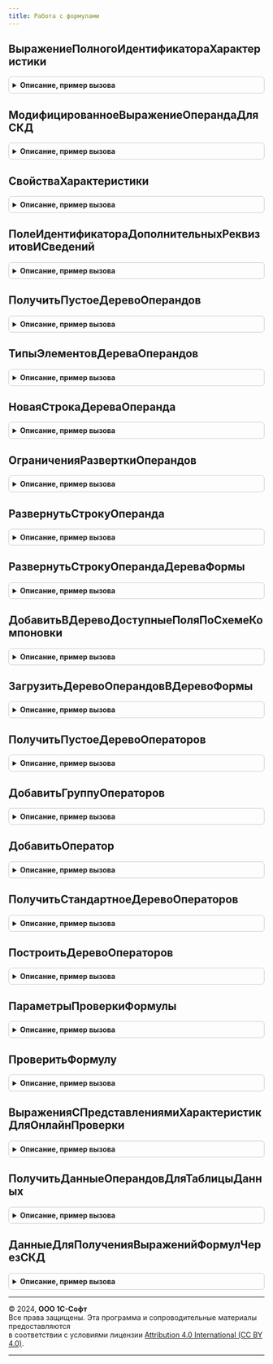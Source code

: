 ```yaml
---
title: Работа с формулами
---
```



## ВыражениеПолногоИдентификатораХарактеристики
<details style="margin: 1em 0; padding: 0.5em; border: 1px solid #ccc; border-radius: 6px;">

<summary style="font-weight: bold; cursor: pointer;">Описание, пример вызова</summary>

```bsl

// Возвращает выражение получения идентификатора характеристики. Следует обратить внимание, что выражение
// в обычном запросе и в наборе-запросе СКД отличаются.
//
// Параметры:
// 	МетаданныеВидаХарактеристик - ОбъектМетаданных - Объект метаданных характеристик. См. РаботаСФормуламиПовтИсп.СвойстваПоддерживаемыхИсточниковХарактеристик.
// 	ДляСКД - Булево - Флаг получения выражения для текста запроса в СКД.
// Возвращаемое значение:
// 	Строка - Выражение поля идентификатора, включающего скобки и обращение к указанному в СвойстваПоддерживаемыхИсточниковХарактеристик полю.
//
Функция ВыражениеПолногоИдентификатораХарактеристики(МетаданныеВидаХарактеристик, ДляСКД = Ложь) Экспорт
```

Пример вызова
```bsl
Результат = РаботаСФормулами.ВыражениеПолногоИдентификатораХарактеристики(МетаданныеВидаХарактеристик, ДляСКД);
```
</details>

## МодифицированноеВыражениеОперандаДляСКД
<details style="margin: 1em 0; padding: 0.5em; border: 1px solid #ccc; border-radius: 6px;">

<summary style="font-weight: bold; cursor: pointer;">Описание, пример вызова</summary>

```bsl

// Возвращает модифицированное выражение операнда для СКД с наборами данных - запросами, в которых переопределено
// получение характеристик.
//
// Параметры:
// 	ИсходноеВыражение - Строка - Выражение операнда. Например, "Номенклатура.{ДР.Характеристика1}.Контрагент"
// Возвращаемое значение:
// 	Строка - модифицированное выражение. Например, "Номенклатура.[[ДР.Характеристика1]]].Контрагент".
Функция МодифицированноеВыражениеОперандаДляСКД(ИсходноеВыражение) Экспорт
```

Пример вызова
```bsl
Результат = РаботаСФормулами.МодифицированноеВыражениеОперандаДляСКД(ИсходноеВыражение) 
```
</details>

## СвойстваХарактеристики
<details style="margin: 1em 0; padding: 0.5em; border: 1px solid #ccc; border-radius: 6px;">

<summary style="font-weight: bold; cursor: pointer;">Описание, пример вызова</summary>

```bsl


// Возвращает свойства характеристики по ее выражению на языке формул
//
// Параметры:
// 	ВыражениеХарактеристики - Строка - Например, "{ДР.ОсновнойПоставщик}".
// Возвращаемое значение:
// 	Структура - Описание:
// * Метаданные - ОбъектМетаданныхПланВидовХарактеристик, ОбъектМетаданныхСправочник - Метаданные источника характеристик.
// 				Например, Метаданные.ПланыВидовХарактеристик.ДополнительныеРеквизитыИСведения
// 				или Метаданные.Справочники.ВидыКонтактнойИнформации.
// * Идентификатор - Строка - Идентификатор характеристики, указанный в соответствующем реквизите, хранимом в таблице характеристик.
// * Префикс - Строка - Префикс вида характеристик. Например "ДР." - Для дополнительных реквизитов и сведений.
Функция СвойстваХарактеристики(ВыражениеХарактеристики) Экспорт
```

Пример вызова
```bsl
Результат = РаботаСФормулами.СвойстваХарактеристики(ВыражениеХарактеристики) 
```
</details>

## ПолеИдентификатораДополнительныхРеквизитовИСведений
<details style="margin: 1em 0; padding: 0.5em; border: 1px solid #ccc; border-radius: 6px;">

<summary style="font-weight: bold; cursor: pointer;">Описание, пример вызова</summary>

```bsl

// Возвращает имя поля идентификатора для формул дополнительных реквизитов и сведений.
//
// Возвращаемое значение:
// 	Строка - Имя поля "ИдентификаторДляФормул"
Функция ПолеИдентификатораДополнительныхРеквизитовИСведений() Экспорт
```

Пример вызова
```bsl
Результат = РаботаСФормулами.ПолеИдентификатораДополнительныхРеквизитовИСведений() 
```
</details>

## ПолучитьПустоеДеревоОперандов
<details style="margin: 1em 0; padding: 0.5em; border: 1px solid #ccc; border-radius: 6px;">

<summary style="font-weight: bold; cursor: pointer;">Описание, пример вызова</summary>

```bsl

// Формирует дерево значений с колонками Идентификатор, Представление.
//
// Возвращаемое значение:
//  ДеревоЗначений - Пустое дерево операндов с колонками:
//    *Идентификатор - Строка - Идентификатор операнда.
//    *Представление - Строка - Представление операнда.
//    *ТипЭлементаДерева - Строка - См. РаботаСФормулами.ТипыЭлементовДереваОперандов
//    *РазрешаетсяВыборОперанда - Булево - Если истина, то строку дерева операнда можно будет выбирать в формулу.
//    		Например, не имеет смысла выбор групп операндов.
//    *ВключаетсяВИдентификатор - Булево - Признак включения идентификатора текущей строки в состав идентификатора нижерасположенной строки.
//    		Например, если группа операндов идентифицирует путь к данным, то она должна включаться в идентификатор.
//    		Если группа операндов используется только для логической компоновки операндов, то она не должна включаться в идентификатор.
//    *ТипЗначения              - ОписаниеТипов - Описание типов операнда. Разрешается не указывать тип только для групп операндов.
//    		В остальных случаях заполнение обязательно.
//    *РазворачиватьДоРеквизитов - Булево - Признак необходимости рекурсивно разворачивать ссылочный операнд до реквизитов.
//    *Значение - Число - Значение операнда. Может использоваться, например, для интерактивного расчета значения по формуле.
//    *СодержитЗначение - Булево - Флаг, что строка операнда содержит значение.
//    *ПометкаУдаления  - Булево - Заполняется, если операнд представляет из себя ссылку на объект (например, тип цен).
//    		Если элемент помечен на удаление, то при выборе будет выведено дополнительное оповещение.
//
Функция ПолучитьПустоеДеревоОперандов() Экспорт
```

Пример вызова
```bsl
Результат = РаботаСФормулами.ПолучитьПустоеДеревоОперандов() 
```
</details>

## ТипыЭлементовДереваОперандов
<details style="margin: 1em 0; padding: 0.5em; border: 1px solid #ccc; border-radius: 6px;">

<summary style="font-weight: bold; cursor: pointer;">Описание, пример вызова</summary>

```bsl

// Типы элементов дерева операндов. Тип элемента влияет на картинку строки в дереве, а также может влиять на поведение.
// Реализация в виде структуры позволяет использовать ее в коде как перечисление.
//
// Возвращаемое значение:
// 	Структура - Описание:
// * Операнд - Строка - Обычный операнд не относящийся к метаданным. Например, вид цен. Значение по умолчанию.
// * Группа - Строка - Группа операндов или реквизитов или параметров. Картинка как папка.
// * ГруппаСтрокВерхнегоУровня - Строка - Группа операндов или реквизитов. Картинка как три реквизита.
// * Реквизит - Строка - Реквизит метаданных. Например, реквизит вид номенклатуры.
// * ДополнительныйРеквизит - Строка - Дополнительный реквизит. Отличается от дополнительного сведения только картинкой (и местом хранения значения).
// * ДополнительноеСведение - Строка - Дополнительное сведение.
// * ВидКонтактнойИнформации_Адрес - Строка - Вид контактной информации с типом "адрес".
// * ВидКонтактнойИнформации_Телефон - Строка - Вид контактной информации с типом "телефон".
// * ВидКонтактнойИнформации_АдресЭлектроннойПочты - Строка - Вид контактной информации с типом "адрес электронной почты".
// * ВидКонтактнойИнформации_Skype - Строка - Вид контактной информации с типом "skype".
// * ВидКонтактнойИнформации_ВебСтраница - Строка - Вид контактной информации с типом "веб страница".
// * ВидКонтактнойИнформации_Факс - Строка - Вид контактной информации с типом "факс".
// * ВидКонтактнойИнформации_Другое - Строка - Вид контактной информации с типом "другое".
// * ВидКонтактнойИнформации_НесколькоВидовКонтактнойИнформации - Строка - Идентификатор по указанному идентификатору существует несколько
// 		элементов справочника виды контактной информации с разными типами.
// * ПрочаяХарактеристика - Строка - Другой вид характеристик, не являющийся доп.реквизитами и сведениями или контактной информацией.
//
Функция ТипыЭлементовДереваОперандов() Экспорт
```

Пример вызова
```bsl
Результат = РаботаСФормулами.ТипыЭлементовДереваОперандов() 
```
</details>

## НоваяСтрокаДереваОперанда
<details style="margin: 1em 0; padding: 0.5em; border: 1px solid #ccc; border-radius: 6px;">

<summary style="font-weight: bold; cursor: pointer;">Описание, пример вызова</summary>

```bsl

// Добавляет в указанное место подчиненную строку дерева и заполняет ее значениями по умолчанию.
//
// Параметры:
// 	МестоДобавления - ДеревоЗначений, СтрокаДереваЗначений, ДанныеФормыДерево, ДанныеФормыЭлементДерева - дерево,
// 			полученное методом ПолучитьПустоеДеревоОперандов или дерево на форме или строки дерева.
// Возвращаемое значение:
// 	- СтрокаДереваЗначений - Строка, добавленная в дерево значений.
// 	- ДанныеФормыЭлементДерева - Строка, добавленная в дерево на форме.
Функция НоваяСтрокаДереваОперанда(МестоДобавления) Экспорт
```

Пример вызова
```bsl
Результат = РаботаСФормулами.НоваяСтрокаДереваОперанда(МестоДобавления) 
```
</details>

## ОграниченияРазверткиОперандов
<details style="margin: 1em 0; padding: 0.5em; border: 1px solid #ccc; border-radius: 6px;">

<summary style="font-weight: bold; cursor: pointer;">Описание, пример вызова</summary>

```bsl

// Возвращает шаблон параметров дополнительных ограничений развертки операндов.
//
// Возвращаемое значение:
// 	Структура - Описание:
// * РекурсивноРазворачиватьОперандыСхемыКомпоновки - Булево - Значение по умолчанию Истина (разворачиваются). Но можно отключить разворот строк
// 		одним параметром без указания соответствующего параметра для каждой строки дерева операндов.
// * МаксимальныйУровеньРазверткиСтрок - Число - Значение по умолчанию 0 (не контролируется). Контроль максимального уровня строк в дереве при развертке.
// * ВыводитьРеквизиты - Булево - Значение по умолчанию Истина. Флаг необходимости выводить обычные реквизиты при развертке.
// * ВыводитьХарактеристики - Булево - Значение по умолчанию Истина. Флаг необходимости выводить характеристики (доп.реквизиты и сведения, а также контактную информацию).
// * НаборыДополнительныхРеквизитов - Массив из СправочникСсылка.НаборыДополнительныхРеквизитовИСведений - Если массив пустой, то дополнительный отбор для доп.реквизитов
// 		и сведений по наборам не накладывается. Действует только отбор, описанный в метаданных (кнопка "Характеристики") для объектов
// 		из типа значения разворачиваемой строки.
// 		Если массив не пустой, то в дополнению к отбору из метаданных накладывается отбор на вхождение доп.реквизитов и сведений
// 		в указанные наборы.
// * ВыводимыеРеквизиты - Строка - Значение по умолчанию "" (вывод реквизитов не ограничивается). Возможность ограничить выводимые реквизиты списком, перечисленным через запятую.
// 		Если значение заполнено, то при выводе реквизита будет выполняться проверка на вхождение в этот список.
// * НеВыводимыеРеквизиты - Строка - Значение по умолчанию "" (вывод реквизитов не ограничивается). Возможность ограничить выводимые реквизиты списком, перечисленным через запятую.
// 		Если значение заполнено, то при выводе реквизита будет выполняться проверка на НЕ вхождение в этот список.
//
Функция ОграниченияРазверткиОперандов() Экспорт
```

Пример вызова
```bsl
Результат = РаботаСФормулами.ОграниченияРазверткиОперандов() 
```
</details>

## РазвернутьСтрокуОперанда
<details style="margin: 1em 0; padding: 0.5em; border: 1px solid #ccc; border-radius: 6px;">

<summary style="font-weight: bold; cursor: pointer;">Описание, пример вызова</summary>

```bsl

// Разворачиваем строку дерева операндов на один уровень по ее типу значения (добавляются подчиненные строки - реквизиты и характеристики).
//
// Параметры:
// 	СтрокаДерева - СтрокаДереваЗначений - разворачиваемая строка дерева:
// 	 *Идентификатор - Строка - Для всех типов значений. Идентификатор строки.
// 	 *Представление - Строка - Для всех типов значений. Представление строки.
// 	 *ТипЭлементаДерева - Строка - Для всех типов значений. см. РаботаСФормулами.ТипыЭлементовДереваОперандов.
// 	 *РазрешаетсяВыборОперанда - Булево - Для всех типов значений. Флаг возможности выбора строки операнда.
// 	 *ВключаетсяВИдентификатор - Булево - Для всех типов значений. Флаг включения текущего операнда в нижеследующие.
// 	СтрокаДерева - ДанныеФормыЭлементДерева - разворачиваемая строка дерева.
// 	 *Идентификатор - Строка - Для всех типов значений. Идентификатор строки.
// 	 *Представление - Строка - Для всех типов значений. Представление строки.
// 	 *ТипЭлементаДерева - Строка - Для всех типов значений. см. РаботаСФормулами.ТипыЭлементовДереваОперандов.
// 	 *РазрешаетсяВыборОперанда - Булево - Для всех типов значений. Флаг возможности выбора строки операнда.
// 	 *ВключаетсяВИдентификатор - Булево - Для всех типов значений. Флаг включения текущего операнда в нижеследующие.
// 	ОграниченияРазвертки - Неопределено - Значения развертки по умолчанию.
// 	ОграниченияРазвертки - см. РаботаСФормулами.ОграниченияРазверткиОперандов.
//
Процедура РазвернутьСтрокуОперанда(СтрокаДерева, ОграниченияРазвертки = Неопределено) Экспорт
```

Пример вызова
```bsl
РаботаСФормулами.РазвернутьСтрокуОперанда(СтрокаДерева, ОграниченияРазвертки);
```
</details>

## РазвернутьСтрокуОперандаДереваФормы
<details style="margin: 1em 0; padding: 0.5em; border: 1px solid #ccc; border-radius: 6px;">

<summary style="font-weight: bold; cursor: pointer;">Описание, пример вызова</summary>

```bsl

// Разворачиваем строку дерева операндов на один уровень по ее типу значения (добавляются подчиненные строки - реквизиты и характеристики).
// Вызывается из формы с деревом операндов при событии развертки строки дерева. Поиск строки по ее идентификатору и удаление подчиненной служебной строки.
//
// Параметры:
// 	ДеревоОперандовФормы - ДанныеФормыДерево - Дерево операндов на форме.
// 	ИдентификаторТекущейСтрокиДереваОперандов - Число - Идентификатор строки дерева формы.
// 	МаксимальныйУровеньРазверткиСтрок - Число - Значение по умолчанию 0 (не контролируется). Контроль максимального уровня строк в дереве при развертке.
//
Процедура РазвернутьСтрокуОперандаДереваФормы(ДеревоОперандовФормы, ИдентификаторТекущейСтрокиДереваОперандов, МаксимальныйУровеньРазверткиСтрок = 0) Экспорт
```

Пример вызова
```bsl
РаботаСФормулами.РазвернутьСтрокуОперандаДереваФормы(ДеревоОперандовФормы, ИдентификаторТекущейСтрокиДереваОперандов, МаксимальныйУровеньРазверткиСтрок);
```
</details>

## ДобавитьВДеревоДоступныеПоляПоСхемеКомпоновки
<details style="margin: 1em 0; padding: 0.5em; border: 1px solid #ccc; border-radius: 6px;">

<summary style="font-weight: bold; cursor: pointer;">Описание, пример вызова</summary>

```bsl


// Добавляет в указанное место дерева операндов первый уровень полей по схеме компоновки данных.
//
// Параметры:
// 	МестоДобавления - ДеревоЗначений, СтрокаДереваЗначений - Строки добавляются непосредственно в дерево операндов
// 				или в указанную строку дерева операндов.
// 	СхемаКомпоновки - СхемаКомпоновкиДанных - Произвольная схема компоновки, поля выборки которой необходимо добавить
// 				в указанное место.
// 	ОграниченияРазвертки - Неопределено, Структура - см. РаботаСФормулами.ОграниченияРазверткиОперандов.
//
Процедура ДобавитьВДеревоДоступныеПоляПоСхемеКомпоновки(МестоДобавления, СхемаКомпоновки, ОграниченияРазвертки = Неопределено) Экспорт
```

Пример вызова
```bsl
РаботаСФормулами.ДобавитьВДеревоДоступныеПоляПоСхемеКомпоновки(МестоДобавления, СхемаКомпоновки, ОграниченияРазвертки);
```
</details>

## ЗагрузитьДеревоОперандовВДеревоФормы
<details style="margin: 1em 0; padding: 0.5em; border: 1px solid #ccc; border-radius: 6px;">

<summary style="font-weight: bold; cursor: pointer;">Описание, пример вызова</summary>

```bsl

// Загружает в дерево на форме инициализированное разработчиком дерево значений,
// также заполняет соответствие значений операндов, если соответствующий параметр передан.
//
// Параметры:
// 	ДеревоФормы - ДанныеФормыДерево - Дерево на форме, в которое загружается инициализированное разработчиком дерево значений.
// 				Имеет служебные колонки, которых нет в ДеревоОперандов, они заполняются в данном методе.
// 	ДеревоОперандов - ДеревоЗначений - Инициализированное разработчиком дерево значений. См. ПолучитьПустоеДеревоОперандов.
// 	МассивРазрешенныхОперандов - Неопределено, Массив - имена разрешенных операндов для проверки корректности формулы.
// 	ЗначенияОперандов - Неопределено - Значение по умолчанию. Соответствие операндов и их значений не заполняется.
// 				Соответствие - Соответствие операндов и их значений:
// 					* Ключ - Строка - Идентификатор операнда.
// 					* Значение - Число - значение операнда.
Процедура ЗагрузитьДеревоОперандовВДеревоФормы(ДеревоФормы, ДеревоОперандов, МассивРазрешенныхОперандов = Неопределено, Экспорт
```

Пример вызова
```bsl
РаботаСФормулами.ЗагрузитьДеревоОперандовВДеревоФормы(ДеревоФормы, ДеревоОперандов, МассивРазрешенныхОперандов, );
```
</details>

## ПолучитьПустоеДеревоОператоров
<details style="margin: 1em 0; padding: 0.5em; border: 1px solid #ccc; border-radius: 6px;">

<summary style="font-weight: bold; cursor: pointer;">Описание, пример вызова</summary>

```bsl

// Формирует дерево значений с колонками Наименование, Оператор, Сдвиг.
//
// Возвращаемое значение:
//  ДеревоЗначений - Пустое дерево операторов с колонками:
//  * Наименование - Строка - Наименование оператора.
//  * Оператор - Строка - Оператор.
//  * Сдвиг - Число - Сдвиг оператора.
//
Функция ПолучитьПустоеДеревоОператоров() Экспорт
```

Пример вызова
```bsl
Результат = РаботаСФормулами.ПолучитьПустоеДеревоОператоров() 
```
</details>

## ДобавитьГруппуОператоров
<details style="margin: 1em 0; padding: 0.5em; border: 1px solid #ccc; border-radius: 6px;">

<summary style="font-weight: bold; cursor: pointer;">Описание, пример вызова</summary>

```bsl

// Добавляет в дерево операторов группу операторов с переданным наименованием.
//
// Параметры:
//  Дерево - ДеревоЗначений - Дерево операторов. см. функцию ПолучитьПустоеДеревоОператоров().
//  Идентификатор - Строка - Идентификатор оператора на встроенном языке.
//  Представление - Строка - Наименование группы дерева операторов на языке пользователя.
//
// Возвращаемое значение:
//  СтрокаДереваЗначений - Добавленная группа операторов.
//
Функция ДобавитьГруппуОператоров(Дерево, Идентификатор, Представление) Экспорт
```

Пример вызова
```bsl
Результат = РаботаСФормулами.ДобавитьГруппуОператоров(Дерево, Идентификатор, Представление) 
```
</details>

## ДобавитьОператор
<details style="margin: 1em 0; padding: 0.5em; border: 1px solid #ccc; border-radius: 6px;">

<summary style="font-weight: bold; cursor: pointer;">Описание, пример вызова</summary>

```bsl

// Добавляет в дерево операторов группу операторов с переданным наименованием.
//
// Параметры:
//  МестоДобавления - ДеревоЗначений, СтрокаДереваЗначений - Дерево операторов или группа операторов, в которую необходимо добавить оператор.
//  Идентификатор - Строка - Идентификатор оператора на встроенном языке.
//  КонструкцияДляВставки - Строка - Текст, добавляемый в формулу при выборе, идентификатор со скобками и параметрами.
//  Представление - Строка - Представление оператора на языке пользователя.
//  Пояснение - Строка - Опциональное пояснение для пользователя, что выполняет оператор.
//  Сдвиг - Число - необходим для определения позиции курсора.
//
// Возвращаемое значение:
//  СтрокаДереваЗначений - Добавленный оператор.
//
Функция ДобавитьОператор(МестоДобавления, Идентификатор, КонструкцияДляВставки, Представление, Пояснение = "", Сдвиг = 0) Экспорт
```

Пример вызова
```bsl
Результат = РаботаСФормулами.ДобавитьОператор(МестоДобавления, Идентификатор, КонструкцияДляВставки, Представление, Пояснение, Сдвиг);
```
</details>

## ПолучитьСтандартноеДеревоОператоров
<details style="margin: 1em 0; padding: 0.5em; border: 1px solid #ccc; border-radius: 6px;">

<summary style="font-weight: bold; cursor: pointer;">Описание, пример вызова</summary>

```bsl

// Формирует дерево со стандартными операторами "+", "-", "*", "/"
//
// Возвращаемое значение:
//  ДеревоЗначений - дерево операторов. см. функцию ПолучитьПустоеДеревоОператоров().
//
Функция ПолучитьСтандартноеДеревоОператоров() Экспорт
```

Пример вызова
```bsl
Результат = РаботаСФормулами.ПолучитьСтандартноеДеревоОператоров() 
```
</details>

## ПостроитьДеревоОператоров
<details style="margin: 1em 0; padding: 0.5em; border: 1px solid #ccc; border-radius: 6px;">

<summary style="font-weight: bold; cursor: pointer;">Описание, пример вызова</summary>

```bsl

// Заполняет дерево операторов для конструктора формул.
//
// Параметры:
//  Параметры - Структура - содержит виды операторов, которые необходимо добавить в дерево.
//  УникальныйИдентификатор - УникальныйИдентификатор - уникальный идентификатор формы, в которой выполняется действия,
//  		необходим для корректного помещения во временное хранилище.
//
// Возвращаемое значение:
//  Строка - Адрес во временном хранилище.
//
Функция ПостроитьДеревоОператоров(Параметры, УникальныйИдентификатор) Экспорт
```

Пример вызова
```bsl
Результат = РаботаСФормулами.ПостроитьДеревоОператоров(Параметры, УникальныйИдентификатор) 
```
</details>

## ПараметрыПроверкиФормулы
<details style="margin: 1em 0; padding: 0.5em; border: 1px solid #ccc; border-radius: 6px;">

<summary style="font-weight: bold; cursor: pointer;">Описание, пример вызова</summary>

```bsl

// Возвращает шаблон параметров проверки формулы.
//
// Возвращаемое значение:
// 	Структура - Описание:
// * ФункцииОбщегоМодуля - Массив из см. РаботаСФормуламиКлиентСервер.ОписаниеФункцииОбщегоМодуля - Описание добавленных функций.
// * ФормулаДляВычисленияВЗапросе - Булево - Признак исполнения функции в качестве выражения текста запроса.
// * Поле - Строка - Путь к реквизиту формы, для которого было выведено сообщение, или к данным объекта.
// * ПутьКДанным - Строка - Содержит путь в форме, которая будет отображать сообщение, до объекта, связанного с этим сообщением.
// * СообщениеОбОшибке - Строка - Значение по умолчанию "". Если сообщение заполнено, то при наличии ошибки будет выводится указанное сообщение.
// * НеВыводитьСообщения - Булево - Флаг, позволяющий отключить вывод сообщений об ошибках.
//
Функция ПараметрыПроверкиФормулы() Экспорт
```

Пример вызова
```bsl
Результат = РаботаСФормулами.ПараметрыПроверкиФормулы() 
```
</details>

## ПроверитьФормулу
<details style="margin: 1em 0; padding: 0.5em; border: 1px solid #ccc; border-radius: 6px;">

<summary style="font-weight: bold; cursor: pointer;">Описание, пример вызова</summary>

```bsl

// Осуществляет проверку корректности формулы
//
// Параметры:
//   Формула - Строка - текст формулы.
//   Операнды - Массив из Строка - операнды формулы.
//   ТипРезультата - ОписаниеТипов - ожидаемый тип результата вычисления.
//   ПараметрыПроверки - см. ПараметрыПроверкиФормулы
//
// Возвращаемое значение:
//  Булево - Ложь, если есть ошибки, иначе Истина.
//
Функция ПроверитьФормулу(Формула, Операнды, ТипРезультата, ПараметрыПроверки = Неопределено) Экспорт
```

Пример вызова
```bsl
Результат = РаботаСФормулами.ПроверитьФормулу(Формула, Операнды, ТипРезультата, ПараметрыПроверки);
```
</details>

## ВыраженияСПредставлениямиХарактеристикДляОнлайнПроверки
<details style="margin: 1em 0; padding: 0.5em; border: 1px solid #ccc; border-radius: 6px;">

<summary style="font-weight: bold; cursor: pointer;">Описание, пример вызова</summary>

```bsl

// Возвращает соответствие выражение с идентификаторами - выражение с представлениями.
// Используется для онлайн проверки корректности выражений СКД из форм подбора аналитики и субконто.
// В случае указания контактной информации, для идентификатора которой подходят несколько представлений, вернет
// не сложное выражение через конструкцию ВЫБОР КОГДА, а первое подходящее представление контактной информации
// (для корректного отображения в поле на форме).
// Для онлайн проверки выражений в выражения следует подставлять представления характеристик.
// Использование переопределения имен характеристик для онлайн проверки не используется из-за высоких накладных расходов
// при инициализации компоновщика.
//
// Параметры:
// 	ВыраженияСИдентификаторами - Массив из Строка - выражение операнда в терминах идентификаторов. Например, Номенклатура.{ДР.Экспедитор}.ГоловнойКонтрагент.{КИ.Телефон}
// 	СхемаКомпоновки - Неопределено, СхемаКомпоновкиДанных - Схемы компоновки по которой проверяется существование полей операндов.
// 				Если схема компоновки не задана парсинг выражений не возможен.
//
// Возвращаемое значение:
// 	Соответствие из КлючИЗначение - соответствие выражений в терминах идентификаторов и выражения с использованием представления:
// 	 *Ключ - Строка - выражение с идентификаторами. Например, Номенклатура.{ДР.Экспедитор}.ГоловнойКонтрагент.{КИ.Телефон}.
// 	 *Значение - Строка - выражение с представлениями характеристик. Например, Номенклатура.[Главный экспедитор].ГоловнойКонтрагент.Телефон.
//
Функция ВыраженияСПредставлениямиХарактеристикДляОнлайнПроверки(ВыраженияСИдентификаторами, СхемаКомпоновки = Неопределено) Экспорт
```

Пример вызова
```bsl
Результат = РаботаСФормулами.ВыраженияСПредставлениямиХарактеристикДляОнлайнПроверки(ВыраженияСИдентификаторами, СхемаКомпоновки);
```
</details>

## ПолучитьДанныеОперандовДляТаблицыДанных
<details style="margin: 1em 0; padding: 0.5em; border: 1px solid #ccc; border-radius: 6px;">

<summary style="font-weight: bold; cursor: pointer;">Описание, пример вызова</summary>

```bsl

// Вычисляет значения выражений операндов для таблицы значений. Возвращает таблицу данных с добавленными колонками результатов вычислений.
// Колонки таблицы данных должны быть типизированы.
//
// Параметры:
// 	ТаблицаДанных - ТаблицаЗначений - Таблица данных, содержащая произвольное количество типизированных колонок.
// 	ВыраженияВычисления - Соответствие - Выражение (операнд) вычисления и имя колонки результата. В зависимости
// 				от контекста выполнения формулы указываются все выражения (операнды), которые можно вычислить
// 				по данным таблицы данных:
// 	 * Ключ - Строка - Выражение вычисления в формате операнда формулы.
// 	 			Например, "Номенклатура.{ДР.Экспедитор}.ГоловнойКонтрагент.{КИ.Телефон}".
// 	 			Если выражение вычисления начинается с определенной колонки, например "Номенклатура", то данная колонка
// 	 			должна быть в таблице данных.
// 	 * Значение - Строка - Имя колонки, в которую будет помещен результат вычисления выражения.
// 	ИменаКолонокХарактеристик - Неопределено, Соответствие - если выражение вычисления начинается с характеристики,
// 				то необходимо указать имя колонки, в которой содержится соответствующие значения характеристик.
// 				Например, при вычислении наименования новой не записанной в базу номенклатуры,
// 				значения операндов могут рассчитываться из заполненных в карточке товара дополнительных реквизитов:
// 		* Ключ - Строка - Часть операнда, выражение характеристики в формате формул. Например "{ДР.ОсновнаяНоменклатураСписания}".
// 		* Значение - Строка - Имя колонки в таблице источников вычисления.
// 	ВыполнятьПроверкуВыражений - Булево - Флаг, указывающий, нужно ли проводить полную проверку выражений.
// 				Если полная проверка всего выражения не проводится, то это может сэкономить время на парсинге выражений
// 				(предполагается, что выражения указаны корректно), что может быть критично для механизмов, используемых
// 				в транзакции. Если полная проверка всего выражения не проводится, то выражения парсятся только для
// 				получения типов, для которых указана характеристика или для получения представления характеристики.
// 				Если полная проверка всего выражения проводится, то все выражение проверяется на корректность
// 				не зависимо от наличия в нем характеристик.
//
// Возвращаемое значение:
// 	Структура - структура со свойствами:
// * ТаблицаРезультатов - ТаблицаЗначений - Таблица, содержащая колонки таблицы источников вычислений и колонки результатов вычислений:
// 	 ** ИндексСтроки - Число - колонка индекса строки. Если она отсутствует в таблице источников, то будет добавлена.
// * ЕстьОшибки - Булево - Флаг наличия ошибок при преобразовании выражений.
// * СообщенияОшибокПреобразования - Соответствие - Сообщения ошибок преобразования, при их наличии:
//    ** Ключ - Строка - Исходное выражение, для которого зарегистрирована ошибка.
//    ** Значение - Строка - Текст сообщения об ошибке.
//
Функция ПолучитьДанныеОперандовДляТаблицыДанных(ТаблицаДанных, ВыраженияВычисления, ИменаКолонокХарактеристик = Неопределено, Экспорт
```

Пример вызова
```bsl
Результат = РаботаСФормулами.ПолучитьДанныеОперандовДляТаблицыДанных(ТаблицаДанных, ВыраженияВычисления, ИменаКолонокХарактеристик, );
```
</details>

## ДанныеДляПолученияВыраженийФормулЧерезСКД
<details style="margin: 1em 0; padding: 0.5em; border: 1px solid #ccc; border-radius: 6px;">

<summary style="font-weight: bold; cursor: pointer;">Описание, пример вызова</summary>

```bsl

// Возвращает структуру параметров для получения данных через СКД, а также, выполняет корректировку СКД
// (если для получения выражений используются только наборы данных запросы, то по указанным выражениям вычисляются
// все типы данных, для которых указаны характеристики указывается в текстах соответствующих наборов запросов
// текст переопределения получения характеристик на языке расширения запросов (ограниченное количество типов,
// т.к. указание переопределения характеристик для всех возможных типов не оптимально).
// В случае, если для вычисления выражений используются наборы объекты, то выражения преобразуются с использованием
// представлений характеристик на языке текущего пользователя.
//
// Параметры:
// 	СхемаКомпоновки - СхемаКомпоновкиДанных - Схема компоновки, используемая для получения данных.
// 	ИсходныеВыражения - Массив из Строка - Массив исходных выражений в формате написания формул.
// 				Например, "Номенклатура.{ДР.ОсновнойПоставщикТовара}.{КИ.Телефон}".
// 	ВыполнятьПроверкуВыражений - Булево - Флаг, указывающий, нужно ли проводить полную проверку выражений.
// 				Если полная проверка всего выражения не проводится, то это может сэкономить время на парсинге выражений
// 				(предполагается, что выражения указаны корректно), что может быть критично для механизмов, используемых
// 				в транзакции. Если полная проверка всего выражения не проводится, то выражения парсятся только для
// 				получения типов, для которых указана характеристика или для получения представления характеристики.
// 				Если полная проверка всего выражения проводится, то все выражение проверяется на корректность
// 				не зависимо от наличия в нем характеристик.
// 	ИспользоватьТолькоПредставленияХарактеристик - Булево - Настройка позволяет принудительно включить преобразование
// 				характеристик к представлению на языке текущего пользователя. Бывает полезна для механизм, где критична
// 				производительность механизма получения данных (например, выполнение в транзакции), т.к. парсинг
// 				выражения с целью получения типов данных занимает время. Если Истина будет выполнена замена характеристик
// 				на представления не зависимо от того, какие наборы данных используются в схеме компоновки.
// Возвращаемое значение:
// 	Структура - Описание:
// * ПреобразованныеВыражения - Соответствие - Результат преобразования выражений.
// 		*Ключ - Строка - Исходное выражение.
// 		*Значение - Строка - Результат преобразования для СКД. В случае, если для вычисления выражений
// 			используются только наборы запросы, то, например, "Номенклатура.[[ДР.ОсновнойПоставщикТовара]]].[[КИ.Телефон]]]".
// 			Если для вычисления выражений используются также наборы объекты, то выражение преобразуется с использованием
// 			представлений. Например, "Номенклатура.[Основной поставщик товара (Обувь)].Телефон".
// * ЕстьОшибки - Булево - Флаг наличия ошибок при преобразовании выражений.
// * СообщенияОшибокПреобразования - Соответствие - Сообщения ошибок преобразования, при их наличии:
//    **Ключ - Строка - Исходное выражение, для которого зарегистрирована ошибка.
//    **Значение - Строка - Текст сообщения об ошибке.
// * СхемаКомпоновкиИзменена - Булево - Флаг, указывающий, что схема компоновки изменена (в наборы данных запросы
//   			добавлено переопределение получения характеристик на языке расширения запросов.
//
Функция ДанныеДляПолученияВыраженийФормулЧерезСКД(СхемаКомпоновки, ИсходныеВыражения, ВыполнятьПроверкуВыражений = Ложь, Экспорт
```

Пример вызова
```bsl
Результат = РаботаСФормулами.ДанныеДляПолученияВыраженийФормулЧерезСКД(СхемаКомпоновки, ИсходныеВыражения, ВыполнятьПроверкуВыражений, );
```
</details>

---

© 2024, **ООО 1С-Софт**  
Все права защищены. Эта программа и сопроводительные материалы предоставляются  
в соответствии с условиями лицензии [Attribution 4.0 International (CC BY 4.0)](https://creativecommons.org/licenses/by/4.0/legalcode).

---
